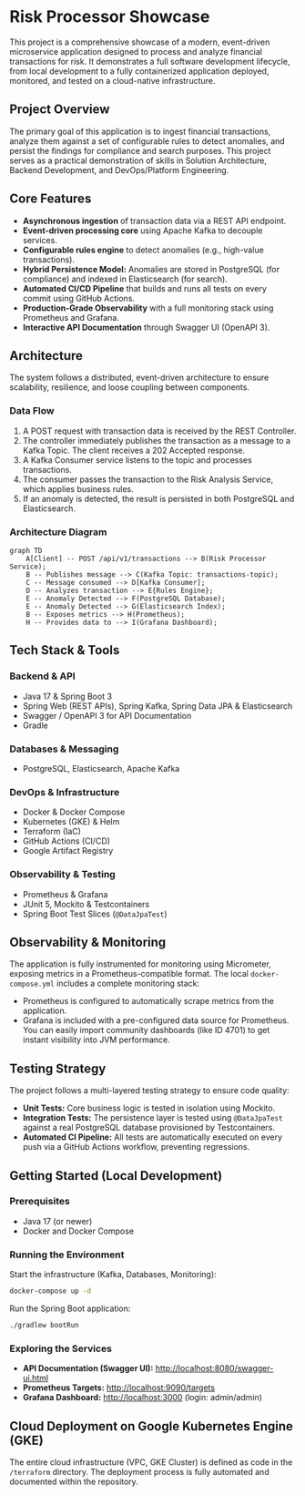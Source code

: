# Risk Processor Showcase

This project is a comprehensive showcase of a modern, event-driven microservice application designed to process and analyze financial transactions for risk. It demonstrates a full software development lifecycle, from local development to a fully containerized application deployed, monitored, and tested on a cloud-native infrastructure.

## Project Overview

The primary goal of this application is to ingest financial transactions, analyze them against a set of configurable rules to detect anomalies, and persist the findings for compliance and search purposes. This project serves as a practical demonstration of skills in Solution Architecture, Backend Development, and DevOps/Platform Engineering.

## Core Features

- **Asynchronous ingestion** of transaction data via a REST API endpoint.
- **Event-driven processing core** using Apache Kafka to decouple services.
- **Configurable rules engine** to detect anomalies (e.g., high-value transactions).
- **Hybrid Persistence Model:** Anomalies are stored in PostgreSQL (for compliance) and indexed in Elasticsearch (for search).
- **Automated CI/CD Pipeline** that builds and runs all tests on every commit using GitHub Actions.
- **Production-Grade Observability** with a full monitoring stack using Prometheus and Grafana.
- **Interactive API Documentation** through Swagger UI (OpenAPI 3).

## Architecture

The system follows a distributed, event-driven architecture to ensure scalability, resilience, and loose coupling between components.

### Data Flow

1. A POST request with transaction data is received by the REST Controller.
2. The controller immediately publishes the transaction as a message to a Kafka Topic. The client receives a 202 Accepted response.
3. A Kafka Consumer service listens to the topic and processes transactions.
4. The consumer passes the transaction to the Risk Analysis Service, which applies business rules.
5. If an anomaly is detected, the result is persisted in both PostgreSQL and Elasticsearch.

### Architecture Diagram

```mermaid
graph TD
    A[Client] -- POST /api/v1/transactions --> B(Risk Processor Service);
    B -- Publishes message --> C(Kafka Topic: transactions-topic);
    C -- Message consumed --> D[Kafka Consumer];
    D -- Analyzes transaction --> E{Rules Engine};
    E -- Anomaly Detected --> F(PostgreSQL Database);
    E -- Anomaly Detected --> G(Elasticsearch Index);
    B -- Exposes metrics --> H(Prometheus);
    H -- Provides data to --> I(Grafana Dashboard);
```

## Tech Stack & Tools

### Backend & API

- Java 17 & Spring Boot 3
- Spring Web (REST APIs), Spring Kafka, Spring Data JPA & Elasticsearch
- Swagger / OpenAPI 3 for API Documentation
- Gradle

### Databases & Messaging

- PostgreSQL, Elasticsearch, Apache Kafka

### DevOps & Infrastructure

- Docker & Docker Compose
- Kubernetes (GKE) & Helm
- Terraform (IaC)
- GitHub Actions (CI/CD)
- Google Artifact Registry

### Observability & Testing

- Prometheus & Grafana
- JUnit 5, Mockito & Testcontainers
- Spring Boot Test Slices (`@DataJpaTest`)

## Observability & Monitoring

The application is fully instrumented for monitoring using Micrometer, exposing metrics in a Prometheus-compatible format. The local `docker-compose.yml` includes a complete monitoring stack:

- Prometheus is configured to automatically scrape metrics from the application.
- Grafana is included with a pre-configured data source for Prometheus. You can easily import community dashboards (like ID 4701) to get instant visibility into JVM performance.

## Testing Strategy

The project follows a multi-layered testing strategy to ensure code quality:

- **Unit Tests:** Core business logic is tested in isolation using Mockito.
- **Integration Tests:** The persistence layer is tested using `@DataJpaTest` against a real PostgreSQL database provisioned by Testcontainers.
- **Automated CI Pipeline:** All tests are automatically executed on every push via a GitHub Actions workflow, preventing regressions.

## Getting Started (Local Development)

### Prerequisites

- Java 17 (or newer)
- Docker and Docker Compose

### Running the Environment

Start the infrastructure (Kafka, Databases, Monitoring):

```bash
docker-compose up -d
```

Run the Spring Boot application:

```bash
./gradlew bootRun
```

### Exploring the Services

- **API Documentation (Swagger UI):** [http://localhost:8080/swagger-ui.html](http://localhost:8080/swagger-ui.html)
- **Prometheus Targets:** [http://localhost:9090/targets](http://localhost:9090/targets)
- **Grafana Dashboard:** [http://localhost:3000](http://localhost:3000) (login: admin/admin)

## Cloud Deployment on Google Kubernetes Engine (GKE)

The entire cloud infrastructure (VPC, GKE Cluster) is defined as code in the `/terraform` directory. The deployment process is fully automated and documented within the repository.
